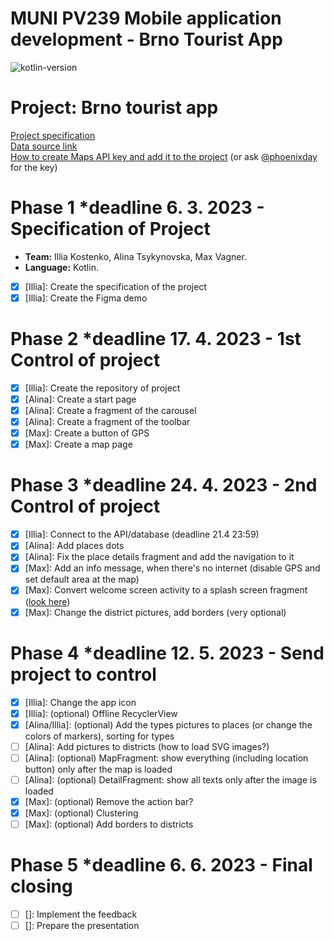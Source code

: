 # MUNI PV239 Mobile application development - Brno Tourist App
![kotlin-version](https://img.shields.io/badge/kotlin-1.8.0-orange) 
# Project: Brno tourist app

[Project specification](https://docs.google.com/document/d/1iPUjf_It66s5Jng1KD_YH_o_vDsHilqqXWHT4eZJWhw/edit?usp=sharing) <br />
[Data source link](https://data.brno.cz/datasets/mestobrno::turistick%C3%A9-okruhy-popular-tourist-routes/explore?location=49.198311%2C16.617438%2C13.00) <br />
[How to create Maps API key and add it to the project](https://developers.google.com/maps/documentation/android-sdk/start) (or ask [@phoenixday](https://github.com/phoenixday) for the key)

# Phase 1 *deadline 6. 3. 2023 - Specification of Project
* **Team:** Illia Kostenko,  Alina Tsykynovska, Max Vagner.
* **Language:** Kotlin.
* [x] [Illia]: Create the specification of the project
* [x] [Illia]: Create the Figma demo
# Phase 2 *deadline 17. 4. 2023 - 1st Control of project
* [x] [Illia]: Create the repository of project
* [x] [Alina]: Create a start page
* [x] [Alina]: Create a fragment of the carousel
* [x] [Alina]: Create a fragment of the toolbar
* [x] [Max]: Create a button of GPS
* [x] [Max]: Create a map page
# Phase 3 *deadline 24. 4. 2023 - 2nd Control of project
* [x] [Illia]: Connect to the API/database (deadline 21.4 23:59)
* [x] [Alina]: Add places dots
* [x] [Alina]: Fix the place details fragment and add the navigation to it
* [x] [Max]: Add an info message, when there's no internet (disable GPS and set default area at the map)
* [x] [Max]: Convert welcome screen activity to a splash screen fragment ([look here](https://developer.android.com/develop/ui/views/launch/splash-screen))
* [x] [Max]: Change the district pictures, add borders (very optional)
# Phase 4 *deadline 12. 5. 2023 - Send project to control
* [x] [Illia]: Change the app icon
* [x] [Illia]: (optional) Offline RecyclerView
* [x] [Alina/Illia]: (optional) Add the types pictures to places (or change the colors of markers), sorting for types
* [ ] [Alina]: Add pictures to districts (how to load SVG images?)
* [ ] [Alina]: (optional) MapFragment: show everything (including location button) only after the map is loaded
* [ ] [Alina]: (optional) DetailFragment: show all texts only after the image is loaded
* [x] [Max]: (optional) Remove the action bar?
* [x] [Max]: (optional) Clustering 
* [ ] [Max]: (optional) Add borders to districts
# Phase 5 *deadline 6. 6. 2023 - Final closing
* [ ] []: Implement the feedback
* [ ] []: Prepare the presentation
